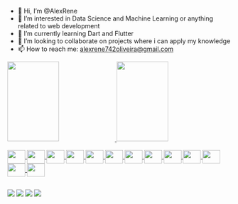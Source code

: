  - 👋 Hi, I’m @AlexRene
- 👀 I’m interested in Data Science and Machine Learning or anything related to web development 
- 🌱 I’m currently learning Dart and Flutter
- 💞️ I’m looking to collaborate on projects where i can apply my knowledge
- 📫 How to reach me: alexrene742oliveira@gmail.com

<div>
 <a href = "https://github.com/AlexRene">
  <img height = "180em" width = "48%" src = "https://github-readme-stats.vercel.app/api?username=AlexRene&show_icons=true&theme=dracula">
  <img height = "180em" width = "48%" src = "https://github-readme-stats.vercel.app/api/top-langs/?username=AlexRene&theme=dracula">
</div>
 
 <div style="display: inline_block"><br>
  <img align="center" alt="" height="30" width="40" src="https://cdn.jsdelivr.net/gh/devicons/devicon/icons/android/android-original.svg">
  <img align="center" alt="" height="30" width="40" src="https://cdn.jsdelivr.net/gh/devicons/devicon/icons/arduino/arduino-original.svg">
  <img align="center" alt="" height="30" width="40" src="https://cdn.jsdelivr.net/gh/devicons/devicon/icons/flutter/flutter-original.svg">
  <img align="center" alt="" height="30" width="40" src="https://cdn.jsdelivr.net/gh/devicons/devicon/icons/git/git-original.svg">
  <img align="center" alt="" height="30" width="40" src="https://cdn.jsdelivr.net/gh/devicons/devicon/icons/kaggle/kaggle-original.svg">
  <img align="center" alt="" height="30" width="40" src="https://cdn.jsdelivr.net/gh/devicons/devicon/icons/linux/linux-original.svg">
  <img align="center" alt="" height="30" width="40" src="https://cdn.jsdelivr.net/gh/devicons/devicon/icons/python/python-original.svg">
  <img align="center" alt="" height="30" width="40" src="https://cdn.jsdelivr.net/gh/devicons/devicon/icons/trello/trello-plain.svg">
  <img align="center" alt="" height="30" width="40" src="https://cdn.jsdelivr.net/gh/devicons/devicon/icons/jupyter/jupyter-original.svg">
  <img align="center" alt="" height="30" width="40" src="https://cdn.jsdelivr.net/gh/devicons/devicon/icons/firebase/firebase-plain.svg">
  <img align="center" alt="" height="30" width="40" src="https://cdn.jsdelivr.net/gh/devicons/devicon/icons/debian/debian-original.svg">
  <img align="center" alt="" height="30" width="40" src="https://cdn.jsdelivr.net/gh/devicons/devicon/icons/dart/dart-original.svg">
  <img align="center" alt="" height="30" width="40" src="https://cdn.jsdelivr.net/gh/devicons/devicon/icons/c/c-original.svg">
 </div>
 
 ##
 
 <div>
  <a href="" target="_blank"><img src = "https://img.shields.io/badge/Gmail-D14836?style=for-the-badge&logo=gmail&logoColor=white" target="_blank"></a>
  <a href="" target="_blank"><img src = "https://img.shields.io/badge/WhatsApp-25D366?style=for-the-badge&logo=whatsapp&logoColor=white" target="_blank"></a>
  <a href="" target="_blank"><img src = "https://img.shields.io/badge/Discord-7289DA?style=for-the-badge&logo=discord&logoColor=white" target="_blank"></a>
  <a href="" target="_blank"><img src = "https://img.shields.io/badge/-Hackerrank-2EC866?style=for-the-badge&logo=HackerRank&logoColor=white" target="_blank"></a>
 </div>

<!---
AlexRene/AlexRene is a ✨ special ✨ repository because its `README.md` (this file) appears on your GitHub profile.
You can click the Preview link to take a look at your changes.
--->
